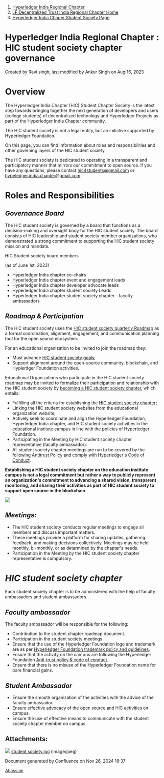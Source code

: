 1. [Hyperledger India Regional Chapter](index.html)
2. [LF Decentralized Trust India Regional Chapter Home](LF-Decentralized-Trust-India-Regional-Chapter-Home_19169282.html)
3. [Hyperledger India Chaper Student Society Page](Hyperledger-India-Chaper-Student-Society-Page_19169775.html)

# Hyperledger India Regional Chapter : HIC student society chapter governance

Created by Ravi singh, last modified by Ankur Singh on Aug 16, 2023

# **Overview**

The Hyperledger India Chapter (HIC) Student Chapter Society is the latest step towards bringing together the next generation of developers and users (college students) of decentralized technology and Hyperledger Projects as part of the Hyperledger India Chapter community.

The HIC student society is not a legal entity, but an initiative supported by Hyperledger Foundation. 

On this page, you can find information about roles and responsibilities and other governing layers of the HIC student society.

The HIC student society is dedicated to operating in a transparent and participatory manner that mirrors our commitment to open source. If you have any questions, please contact [hic4students@gmail.com](mailto:hic4students@gmail.com) or [hypeledger.india.chapter@gmail.com](mailto:hypeledger.india.chapter@gmail.com) 

# **Roles and Responsibilities**

## ***Governance Board***

The HIC student society is governed by a board that functions as a decision-making and oversight body for the HIC student society. The board consists of HIC leadership and student society member organizations, who demonstrated a strong commitment to supporting the HIC student society mission and mandate.

HIC Student society board members

(as of June 1st, 2023)

- Hyperledger India chapter co-chairs
- Hyperledger India chapter event and engagement leads
- Hyperledger India chapter developer advocate leads
- Hyperledger India chapter student society Leads
- Hyperledger India chapter student society chapter - faculty ambassadors

## ***Roadmap &amp; Participation***

The HIC student society uses the [HIC student society quarterly Roadmap](HIC-Student-Society-Roadmap_19170935.html) as a formal coordination, alignment, engagement, and communication planning tool for the open source ecosystem.

For an educational organization to be invited to join the roadmap they:

- Must advance [HIC student society goals](Hyperledger-India-Chapter-Student-Society_19169774.html);
- Support alignment around the open-source community, blockchain, and Hyplerdger Foundation activities.

Educational Organizations who participate in the HIC student society roadmap may be invited to formalize their participation and relationship with the HIC student society by [becoming a HIC student society chapter](Starting-a-Student-Society-chapter-at-educational-institute-campus_19170233.html), which entails:

- Fulfilling all the criteria for establishing the [HIC student society chapter](19170661.html);
- Linking the HIC student society websites from the educational organization website;
- Actively seek to coordinate and align the Hyperledger Foundation, Hyperledger India chapter, and HIC student society activities in the educational institute campus in line with the policies of Hyperledger Foundation.
- Participating in the Meeting by HIC student society chapter representative (faculty ambassador).
- All student society chapter meetings are run to be covered by the following [Antitrust Policy](https://docs.google.com/presentation/d/1KGMALektapBdfUPcPR0jBhoKrzmToNE28n-Xs-1zMY0/edit?usp=sharing) and comply with Hyperledger's [Code of Conduct](https://lf-hyperledger.atlassian.net/wiki/display/HYP/Hyperledger+Code+of+Conduct).

**Establishing a HIC student society chapter on the education institute campus is not a legal commitment but rather a way to publicly represent an organization's commitment to advancing a shared vision, transparent monitoring, and sharing their activities as part of HIC student society to support open source in the blockchain.**

**![](attachments/19170930/19170966.jpg?height=250)**

## ***Meetings:***

- The HIC student society conducts regular meetings to engage all members and discuss important matters.
- These meetings provide a platform for sharing updates, gathering feedback, and making decisions collectively. Meetings may be held monthly, bi-monthly, or as determined by the chapter's needs.
- Participation in the Meeting by the HIC student society chapter representative is compulsory.

# ***HIC student society chapter***

Each student society chapter is to be administered with the help of faculty ambassadors and student ambassadors.

## ***Faculty ambassador***

The faculty ambassador will be responsible for the following:

- Contribution to the student chapter roadmap document.
- Participation in the student society meetings.
- Ensure that the use of the Hyperledger Foundation logo and trademark are as per [Hyperledger Foundation trademark policy and guidelines](https://www.hyperledger.org/trademark-usage#:~:text=You%20may%20not%20use%20our,offering%2C%20without%20our%20prior%20approval.).
- Ensure that the activity on the campus are following the Hyperledger Foundation [Anti-trust policy &amp; code of conduct](19169404.html).
- Ensure that there is no misuse of the Hyperledger Foundation name for bare financial gains.

## ***Student Ambassador***

- Ensure the smooth organization of the activities with the advice of the faculty ambassador.
- Ensure effective advocacy of the open source and HIC activities on campus.
- Ensure the use of effective means to communicate with the student society chapter member on campus.

## Attachments:

![](images/icons/bullet_blue.gif) [student society.jpg](attachments/19170930/19170966.jpg) (image/jpeg)

Document generated by Confluence on Nov 26, 2024 16:37

[Atlassian](http://www.atlassian.com/)
